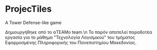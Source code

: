 # ProjecTiles
 
 A Tower Defense-like game

Δημιουργήθηκε από το αTEAMo team.\n
Το παρόν αποτελεί παραδοτέα εργασία για το μάθημα "Τεχνολογία Λογισμικού" του τμήματος Εφαρμοσμένης Πληροφορικής του Πανεπιστημίου Μακεδονίας.